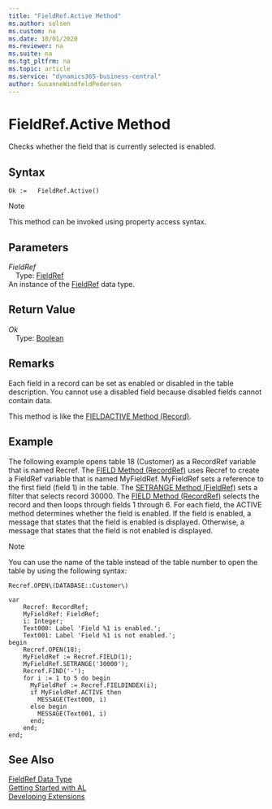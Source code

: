 ```yaml
---
title: "FieldRef.Active Method"
ms.author: solsen
ms.custom: na
ms.date: 10/01/2020
ms.reviewer: na
ms.suite: na
ms.tgt_pltfrm: na
ms.topic: article
ms.service: "dynamics365-business-central"
author: SusanneWindfeldPedersen
---
```

[//]: # (START>DO_NOT_EDIT)
[//]: # (IMPORTANT:Do not edit any of the content between here and the END>DO_NOT_EDIT.)
[//]: # (Any modifications should be made in the .xml files in the ModernDev repo.)
# FieldRef.Active Method
Checks whether the field that is currently selected is enabled.


## Syntax
```
Ok :=   FieldRef.Active()
```
> [!NOTE]  
> This method can be invoked using property access syntax.  

## Parameters
*FieldRef*  
&emsp;Type: [FieldRef](fieldref-data-type.md)  
An instance of the [FieldRef](fieldref-data-type.md) data type.  

## Return Value
*Ok*  
&emsp;Type: [Boolean](../boolean/boolean-data-type.md)  
  


[//]: # (IMPORTANT: END>DO_NOT_EDIT)

## Remarks  
Each field in a record can be set as enabled or disabled in the table description.  You cannot use a disabled field because disabled fields cannot contain data.  

This method is like the [FIELDACTIVE Method \(Record\)](../../methods-auto/record/record-fieldactive-method.md). 


## Example  
 The following example opens table 18 \(Customer\) as a RecordRef variable that is named Recref. The [FIELD Method \(RecordRef\)](../../methods-auto/recordref/recordref-field-method.md) uses Recref to create a FieldRef variable that is named MyFieldRef. MyFieldRef sets a reference to the first field \(field 1\) in the table. The [SETRANGE Method \(FieldRef\)](../../methods-auto/fieldref/fieldref-setrange-method.md) sets a filter that selects record 30000. The [FIELD Method \(RecordRef\)](../../methods-auto/recordref/recordref-field-method.md) selects the record and then loops through fields 1 through 6. For each field, the ACTIVE method determines whether the field is enabled. If the field is enabled, a message that states that the field is enabled is displayed. Otherwise, a message that states that the field is not enabled is displayed.  

> [!NOTE]  
>  You can use the name of the table instead of the table number to open the table by using the following syntax: 

```
Recref.OPEN\(DATABASE::Customer\)
```

```
var
    Recref: RecordRef;
    MyFieldRef: FieldRef;
    i: Integer;
    Text000: Label 'Field %1 is enabled.';
    Text001: Label 'Field %1 is not enabled.';
begin
    Recref.OPEN(18);  
    MyFieldRef := Recref.FIELD(1);  
    MyFieldRef.SETRANGE('30000');  
    Recref.FIND('-');  
    for i := 1 to 5 do begin
      MyFieldRef := Recref.FIELDINDEX(i);  
      if MyFieldRef.ACTIVE then  
        MESSAGE(Text000, i)  
      else begin 
        MESSAGE(Text001, i)  
      end;  
    end;  
end;

```  


## See Also
[FieldRef Data Type](fieldref-data-type.md)  
[Getting Started with AL](../../devenv-get-started.md)  
[Developing Extensions](../../devenv-dev-overview.md)